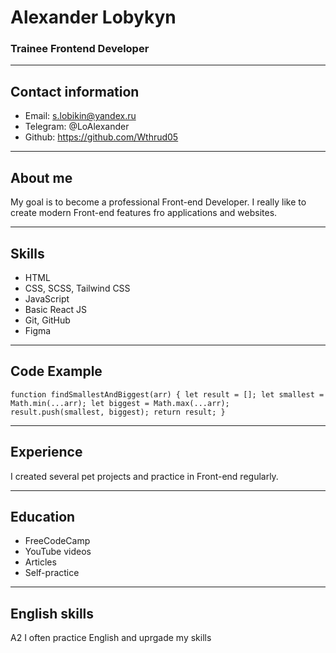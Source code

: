 # Alexander Lobykyn

### Trainee Frontend Developer

---

## Contact information

- Email: s.lobikin@yandex.ru
- Telegram: @LoAlexander
- Github: https://github.com/Wthrud05

---

## About me

My goal is to become a professional Front-end Developer. I really like to create modern Front-end features fro applications and websites.

---

## Skills

- HTML
- CSS, SCSS, Tailwind CSS
- JavaScript
- Basic React JS
- Git, GitHub
- Figma

---

## Code Example

`function findSmallestAndBiggest(arr) { let result = []; let smallest = Math.min(...arr); let biggest = Math.max(...arr); result.push(smallest, biggest); return result; }`

---

## Experience

I created several pet projects and practice in Front-end regularly.

---

## Education

- FreeCodeCamp
- YouTube videos
- Articles
- Self-practice

---

## English skills

A2 I often practice English and uprgade my skills

